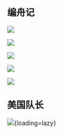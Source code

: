 ## 编舟记

![](https://gateway.ipns.tech/ipfs/QmeN3QBVoiK3Rd6J4XjXer3FLSBqeRX6KPhQewdfV56RYs)

![](https://gateway.ipns.tech/ipfs/QmQzRmR4qs4s1TfyTS1JLErBRk2N3XXJGcdwfug1zqpnUL)

![](https://gateway.ipns.tech/ipfs/QmU6GMTdiebyUm2UgmefDHxq5U2cqiNzmSWDrRxPgz5btk)

![](https://gateway.ipns.tech/ipfs/QmQYFg6JiDs9RHbG3hAeaRZ2NC55UcbwVUujbVUC89bXA1)

![](https://gateway.ipns.tech/ipfs/QmVf6p3NEkSaW6Drnvbb4d5RSV1VFsxF8vzz7nxVMFqa8J)

## 美国队长

![](https://gateway.ipns.tech/ipfs/QmWMfa4MLFYo6aJTV3hF7sBjQKVhReh9SrbqQEtkPqJ7oc){loading=lazy}